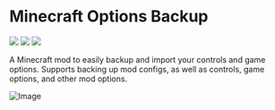 # Minecraft Options Backup

</p>
<a href = "https://github.com/milan338/MinecraftOptionsBackup/releases" alt="Issues">
    <img src = "https://img.shields.io/github/v/release/milan338/MinecraftOptionsBackup?include_prereleases&style=flat-square" /><a/>
    <img src = "https://img.shields.io/github/downloads/milan338/MinecraftOptionsBackup/total?style=flat-square" /><a/>
<a href = "https://github.com/milan338/MinecraftOptionsBackup/issues" alt="Issues">
    <img src = "https://img.shields.io/github/issues/milan338/MinecraftOptionsBackup?style=flat-square" /><a/>
</p>

A Minecraft mod to easily backup and import your controls and game options.
Supports backing up mod configs, as well as controls, game options, and other mod options.

![Image](https://i.postimg.cc/FzYxtNqT/screenshot.png)
